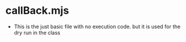 # callBack.mjs

- This is the just basic file with no execution code. but it is used for the dry run in the class
